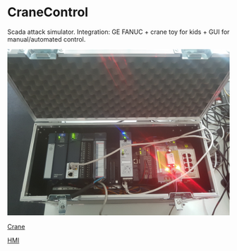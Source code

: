 # CraneControl
 Scada attack simulator. Integration: GE FANUC + crane toy for kids + GUI for manual/automated control. 

![PLC](/jpg/plc.jpg)



[Crane](/jpg/crane.jpg)



[HMI](/jpg/control.jpg)
